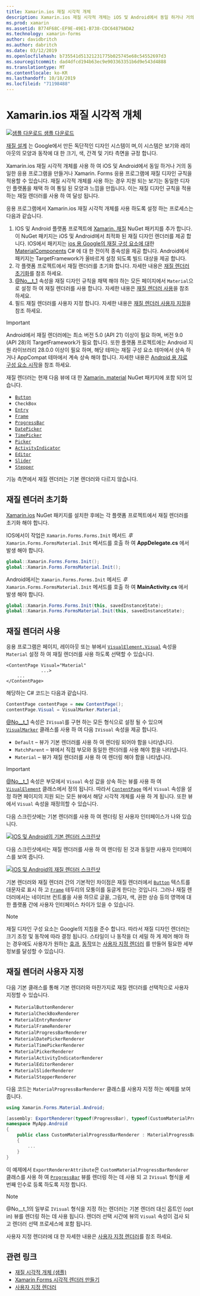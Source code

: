 ```yaml
---
title: Xamarin.ios 재질 시각적 개체
description: Xamarin.ios 재질 시각적 개체는 iOS 및 Android에서 동일 하거나 거의 동일한 Xamarin Forms 응용 프로그램을 만드는 데 사용할 수 있습니다.
ms.prod: xamarin
ms.assetid: B774F68C-EF9E-49E1-B738-CDC64879ADA2
ms.technology: xamarin-forms
author: davidbritch
ms.author: dabritch
ms.date: 03/12/2019
ms.openlocfilehash: b735541d51321231775b025745e68c54552697d3
ms.sourcegitcommit: dad4dfcd194b63ec9e903363351b6d9e543d4888
ms.translationtype: MT
ms.contentlocale: ko-KR
ms.lasthandoff: 10/18/2019
ms.locfileid: "71198488"
---
```

# <a name="xamarinforms-material-visual"></a>Xamarin.ios 재질 시각적 개체

[![샘플 다운로드](~/media/shared/download.png) 샘플 다운로드](https://docs.microsoft.com/samples/xamarin/xamarin-forms-samples/userinterface-visualdemos)

[재질 설계](https://material.io) 는 Google에서 만든 독단적인 디자인 시스템이 며,이 시스템은 보기와 레이아웃의 모양과 동작에 대 한 크기, 색, 간격 및 기타 측면을 규정 합니다.

Xamarin.ios 재질 시각적 개체를 사용 하 여 iOS 및 Android에서 동일 하거나 거의 동일한 응용 프로그램을 만들거나 Xamarin. Forms 응용 프로그램에 재질 디자인 규칙을 적용할 수 있습니다. 재질 시각적 개체를 사용 하는 경우 지원 되는 보기는 동일한 디자인 플랫폼을 채택 하 여 통일 된 모양과 느낌을 만듭니다. 이는 재질 디자인 규칙을 적용 하는 재질 렌더러를 사용 하 여 달성 됩니다.

응용 프로그램에서 Xamarin.ios 재질 시각적 개체를 사용 하도록 설정 하는 프로세스는 다음과 같습니다.

1. IOS 및 Android 플랫폼 프로젝트에 [Xamarin. 재질](https://www.nuget.org/packages/Xamarin.Forms.Visual.Material/) NuGet 패키지를 추가 합니다. 이 NuGet 패키지는 iOS 및 Android에서 최적화 된 재질 디자인 렌더러를 제공 합니다. IOS에서 패키지는 [ios 용 Google의 재질 구성 요소에 대](https://material.io/develop/ios/)한 [MaterialComponents](https://www.nuget.org/packages/Xamarin.iOS.MaterialComponents) C# 에 대 한 전이적 종속성을 제공 합니다. Android에서 패키지는 TargetFramework가 올바르게 설정 되도록 빌드 대상을 제공 합니다.
1. 각 플랫폼 프로젝트에서 재질 렌더러를 초기화 합니다. 자세한 내용은 [재질 렌더러 초기화](#initialize-material-renderers)를 참조 하세요.
1. [@No__t_1](xref:Xamarin.Forms.VisualElement.Visual) 속성을 재질 디자인 규칙을 채택 해야 하는 모든 페이지에서 `Material`으로 설정 하 여 재질 렌더러를 사용 합니다. 자세한 내용은 [재질 렌더러 사용](#consume-material-renderers)을 참조 하세요.
1. 필드 재질 렌더러를 사용자 지정 합니다. 자세한 내용은 [재질 렌더러 사용자 지정](#customize-material-renderers)을 참조 하세요.

> [!IMPORTANT]
> Android에서 재질 렌더러에는 최소 버전 5.0 (API 21) 이상이 필요 하며, 버전 9.0 (API 28)의 TargetFramework가 필요 합니다. 또한 플랫폼 프로젝트에는 Android 지원 라이브러리 28.0.0 이상이 필요 하며, 해당 테마는 재질 구성 요소 테마에서 상속 하거나 AppCompat 테마에서 계속 상속 해야 합니다. 자세한 내용은 [Android 용 자료 구성 요소 시작](https://github.com/material-components/material-components-android/blob/master/docs/getting-started.md)을 참조 하세요.

재질 렌더러는 현재 다음 뷰에 대 한 [Xamarin. material](https://www.nuget.org/packages/Xamarin.Forms.Visual.Material/) NuGet 패키지에 포함 되어 있습니다.

- [`Button`](xref:Xamarin.Forms.Button)
- `CheckBox`
- [`Entry`](xref:Xamarin.Forms.Entry)
- [`Frame`](xref:Xamarin.Forms.Frame)
- [`ProgressBar`](xref:Xamarin.Forms.ProgressBar)
- [`DatePicker`](xref:Xamarin.Forms.DatePicker)
- [`TimePicker`](xref:Xamarin.Forms.TimePicker)
- [`Picker`](xref:Xamarin.Forms.Picker)
- [`ActivityIndicator`](xref:Xamarin.Forms.ActivityIndicator)
- [`Editor`](xref:Xamarin.Forms.Editor)
- [`Slider`](xref:Xamarin.Forms.Slider)
- [`Stepper`](xref:Xamarin.Forms.Stepper)

기능 측면에서 재질 렌더러는 기본 렌더러와 다르지 않습니다.

## <a name="initialize-material-renderers"></a>재질 렌더러 초기화

[Xamarin.ios](https://www.nuget.org/packages/Xamarin.Forms.Visual.Material/) NuGet 패키지를 설치한 후에는 각 플랫폼 프로젝트에서 재질 렌더러를 초기화 해야 합니다.

IOS에서이 작업은 `Xamarin.Forms.Forms.Init` 메서드 *후* `Xamarin.Forms.FormsMaterial.Init` 메서드를 호출 하 여 **AppDelegate.cs** 에서 발생 해야 합니다.

```csharp
global::Xamarin.Forms.Forms.Init();
global::Xamarin.Forms.FormsMaterial.Init();
```

Android에서는 `Xamarin.Forms.Forms.Init` 메서드 *후* `Xamarin.Forms.FormsMaterial.Init` 메서드를 호출 하 여 **MainActivity.cs** 에서 발생 해야 합니다.

```csharp
global::Xamarin.Forms.Forms.Init(this, savedInstanceState);
global::Xamarin.Forms.FormsMaterial.Init(this, savedInstanceState);
```

## <a name="consume-material-renderers"></a>재질 렌더러 사용

응용 프로그램은 페이지, 레이아웃 또는 뷰에서 [`VisualElement.Visual`](xref:Xamarin.Forms.VisualElement.Visual) 속성을 `Material` 설정 하 여 재질 렌더러를 사용 하도록 선택할 수 있습니다.

```xaml
<ContentPage Visual="Material"
             ...>
    ...
</ContentPage>
```

해당하는 C# 코드는 다음과 같습니다.

```csharp
ContentPage contentPage = new ContentPage();
contentPage.Visual = VisualMarker.Material;
```

[@No__t_1](xref:Xamarin.Forms.VisualElement.Visual) 속성은 `IVisual`를 구현 하는 모든 형식으로 설정 될 수 있으며 [`VisualMarker`](xref:Xamarin.Forms.VisualMarker) 클래스를 사용 하 여 다음 `IVisual` 속성을 제공 합니다.

- `Default` – 뷰가 기본 렌더러를 사용 하 여 렌더링 되어야 함을 나타냅니다.
- `MatchParent` – 뷰에서 직접 부모와 동일한 렌더러를 사용 해야 함을 나타냅니다.
- `Material` – 뷰가 재질 렌더러를 사용 하 여 렌더링 해야 함을 나타냅니다.

> [!IMPORTANT]
> [@No__t_1](xref:Xamarin.Forms.VisualElement.Visual) 속성은 부모에서 `Visual` 속성 값을 상속 하는 뷰를 사용 하 여 [`VisualElement`](xref:Xamarin.Forms.VisualElement) 클래스에서 정의 됩니다. 따라서 [`ContentPage`](xref:Xamarin.Forms.ContentPage) 에서 `Visual` 속성을 설정 하면 페이지의 지원 되는 모든 뷰에서 해당 시각적 개체를 사용 하 게 됩니다. 또한 뷰에서 `Visual` 속성을 재정의할 수 있습니다.

다음 스크린샷에는 기본 렌더러를 사용 하 여 렌더링 된 사용자 인터페이스가 나와 있습니다.

[![IOS 및 Android의 기본 렌더러 스크린샷](material-visual-images/default-renderers.png "기본 렌더러를 사용 하는 뷰")](material-visual-images/default-renderers-large.png#lightbox)

다음 스크린샷에서는 재질 렌더러를 사용 하 여 렌더링 된 것과 동일한 사용자 인터페이스를 보여 줍니다.

[![IOS 및 Android의 재질 렌더러 스크린샷](material-visual-images/material-renderers.png "재질 렌더러를 사용 하는 뷰")](material-visual-images/material-renderers-large.png#lightbox)

기본 렌더러와 재질 렌더러 간의 기본적인 차이점은 재질 렌더러에서 [`Button`](xref:Xamarin.Forms.Button) 텍스트를 대문자로 표시 하 고 [`Frame`](xref:Xamarin.Forms.Frame) 테두리의 모퉁이를 둥글게 한다는 것입니다. 그러나 재질 렌더러에서는 네이티브 컨트롤을 사용 하므로 글꼴, 그림자, 색, 권한 상승 등의 영역에 대 한 플랫폼 간에 사용자 인터페이스 차이가 있을 수 있습니다.

> [!NOTE]
> 재질 디자인 구성 요소는 Google의 지침을 준수 합니다. 따라서 재질 디자인 렌더러는 크기 조정 및 동작에 따라 결정 됩니다. 스타일이 나 동작을 더 세밀 하 게 제어 해야 하는 경우에도 사용자가 원하는 [효과](~/xamarin-forms/app-fundamentals/effects/index.md), [동작](~/xamarin-forms/app-fundamentals/behaviors/index.md)또는 [사용자 지정 렌더러](~/xamarin-forms/app-fundamentals/custom-renderer/index.md) 를 만들어 필요한 세부 정보를 달성할 수 있습니다.

## <a name="customize-material-renderers"></a>재질 렌더러 사용자 지정

다음 기본 클래스를 통해 기본 렌더러와 마찬가지로 재질 렌더러를 선택적으로 사용자 지정할 수 있습니다.

- `MaterialButtonRenderer`
- `MaterialCheckBoxRenderer`
- `MaterialEntryRenderer`
- `MaterialFrameRenderer`
- `MaterialProgressBarRenderer`
- `MaterialDatePickerRenderer`
- `MaterialTimePickerRenderer`
- `MaterialPickerRenderer`
- `MaterialActivityIndicatorRenderer`
- `MaterialEditorRenderer`
- `MaterialSliderRenderer`
- `MaterialStepperRenderer`

다음 코드는 `MaterialProgressBarRenderer` 클래스를 사용자 지정 하는 예제를 보여 줍니다.

```csharp
using Xamarin.Forms.Material.Android;

[assembly: ExportRenderer(typeof(ProgressBar), typeof(CustomMaterialProgressBarRenderer), new[] { typeof(VisualMarker.MaterialVisual) })]
namespace MyApp.Android
{
    public class CustomMaterialProgressBarRenderer : MaterialProgressBarRenderer
    {
        ...
    }
}
```

이 예제에서 `ExportRendererAttribute`은 `CustomMaterialProgressBarRenderer` 클래스를 사용 하 여 [`ProgressBar`](xref:Xamarin.Forms.ProgressBar) 뷰를 렌더링 하는 데 사용 되 고 `IVisual` 형식을 세 번째 인수로 등록 하도록 지정 합니다.

> [!NOTE]
> @No__t_1의 일부로 `IVisual` 형식을 지정 하는 렌더러는 기본 렌더러 대신 옵트인 (opt in) 뷰를 렌더링 하는 데 사용 됩니다. 렌더러 선택 시간에 뷰의 `Visual` 속성이 검사 되 고 렌더러 선택 프로세스에 포함 됩니다.

사용자 지정 렌더러에 대 한 자세한 내용은 [사용자 지정 렌더러](~/xamarin-forms/app-fundamentals/custom-renderer/index.md)를 참조 하세요.

## <a name="related-links"></a>관련 링크

- [재질 시각적 개체 (샘플)](https://docs.microsoft.com/samples/xamarin/xamarin-forms-samples/userinterface-visualdemos)
- [Xamarin Forms 시각적 렌더러 만들기](create.md)
- [사용자 지정 렌더러](~/xamarin-forms/app-fundamentals/custom-renderer/index.md)
